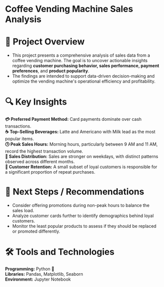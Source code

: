 # Coffee Vending Machine Sales Analysis

# 📌 Project Overview
- This project presents a comprehensive analysis of sales data from a coffee vending machine. The goal is to uncover actionable insights regarding  **customer purchasing behavior, sales performance, payment preferences**, and **product popularity**.  
- The findings are intended to support data-driven decision-making and optimize the vending machine's operational efficiency and profitability.

# 🔍 Key Insights

**💳 Preferred Payment Method:** Card payments dominate over cash transactions.  
**☕ Top-Selling Beverages:** Latte and Americano with Milk lead as the most popular items.  
**🕒 Peak Sales Hours:** Morning hours, particularly between 9 AM and 11 AM, record the highest transaction volume.  
**📅 Sales Distribution:** Sales are stronger on weekdays, with distinct patterns observed across different months.  
**🎯 Customer Retention:** A small subset of loyal customers is responsible for a significant proportion of repeat purchases.  

# 🎯 Next Steps / Recommendations  
- Consider offering promotions during non-peak hours to balance the sales load.  
- Analyze customer cards further to identify demographics behind loyal customers.  
- Monitor the least popular products to assess if they should be replaced or promoted differently.  

# 🛠️ Tools and Technologies
**Programming:** Python 🐍  
**Libraries:** Pandas, Matplotlib, Seaborn  
**Environment:** Jupyter Notebook
